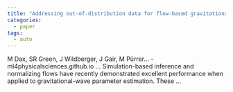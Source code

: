 ```yaml
---
title: "Addressing out-of-distribution data for flow-based gravitational wave inference"
categories:
  - paper
tags:
  - auto
---
```

M Dax, SR Green, J Wildberger, J Gair, M Pürrer… - ml4physicalsciences.github.io
… Simulation-based inference and normalizing flows have recently demonstrated excellent performance when applied to gravitational-wave parameter estimation. These …
